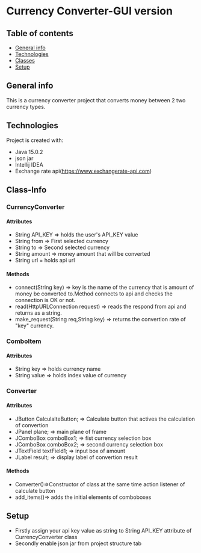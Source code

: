 # Currency Converter-GUI version
## Table of contents
* [General info](#general-info)
* [Technologies](#technologies)
* [Classes](#Class-Info)
* [Setup](#setup)


## General info
This is a currency converter project that converts money between 2 two currency types.
	
## Technologies
Project is created with:
* Java 15.0.2
* json jar
* Intellij IDEA
* Exchange rate api(https://www.exchangerate-api.com)


## Class-Info
### CurrencyConverter
#### Attributes

* String API_KEY => holds the user's API_KEY value
* String from => First selected currency
* String to => Second selected currency
* String amount => money amount that will be converted
* String url = holds api url
#### Methods
* connect(String key) => key is the name of the currency that is amount of money be converted to.Method connects to api and checks the connection is OK or not.
* read(HttpURLConnection request) => reads the respond from api and returns as a string.
* make_request(String req,String key) => returns the convertion rate of "key" currency.
### ComboItem
#### Attributes
* String key => holds currency name
* String value => holds index value of currency
### Converter
#### Attributes
* JButton CalculalteButton; => Calculate button that actives the calculation of convertion
* JPanel plane; => main plane of frame
* JComboBox comboBox1; => fist currency selection box
* JComboBox comboBox2; => second currency selection box
* JTextField textField1; => input box of amount
* JLabel result; => display label of convertion result
#### Methods
* Converter()=>Constructor of class at the same time action listener of calculate button
* add_items()=> adds the initial elements of comboboxes

## Setup
* Firstly assign your api key value as string to String API_KEY attribute of CurrencyConverter class
* Secondly enable json jar from project structure tab
